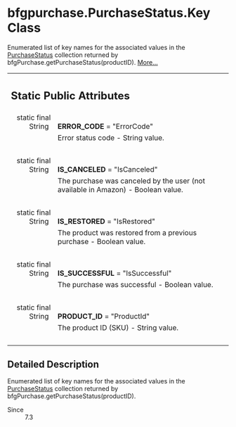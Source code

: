 # bfgpurchase.PurchaseStatus.Key Class 

<div class="contents">Enumerated list of key names for the associated values in the <a class="el" href="classcom_1_1bigfishgames_1_1bfglib_1_1bfgpurchase_1_1_purchase_status.html" title="The PurchaseStatus class provides detailed status information about the associated product.">PurchaseStatus</a> collection returned by bfgPurchase.getPurchaseStatus(productID).    <a href="classcom_1_1bigfishgames_1_1bfglib_1_1bfgpurchase_1_1_purchase_status_1_1_key.html#details">More...</a><table class="memberdecls"><tr class="heading"><td colspan="2"><h2 class="groupheader"><a id="pub-static-attribs" name="pub-static-attribs"></a> Static Public Attributes</h2></td></tr><tr class="memitem:aef1e600474425d3eb39043184b4da091"><td class="memItemLeft" align="right" valign="top"><a id="aef1e600474425d3eb39043184b4da091" name="aef1e600474425d3eb39043184b4da091"></a> static final String&#160;</td><td class="memItemRight" valign="bottom"><b>ERROR_CODE</b> = &quot;ErrorCode&quot;</td></tr><tr class="memdesc:aef1e600474425d3eb39043184b4da091"><td class="mdescLeft">&#160;</td><td class="mdescRight">Error status code - String value. <br /></td></tr><tr class="separator:aef1e600474425d3eb39043184b4da091"><td class="memSeparator" colspan="2">&#160;</td></tr><tr class="memitem:aed993a03f2eed61ae82ba18a737b78d2"><td class="memItemLeft" align="right" valign="top"><a id="aed993a03f2eed61ae82ba18a737b78d2" name="aed993a03f2eed61ae82ba18a737b78d2"></a> static final String&#160;</td><td class="memItemRight" valign="bottom"><b>IS_CANCELED</b> = &quot;IsCanceled&quot;</td></tr><tr class="memdesc:aed993a03f2eed61ae82ba18a737b78d2"><td class="mdescLeft">&#160;</td><td class="mdescRight">The purchase was canceled by the user (not available in Amazon) - Boolean value. <br /></td></tr><tr class="separator:aed993a03f2eed61ae82ba18a737b78d2"><td class="memSeparator" colspan="2">&#160;</td></tr><tr class="memitem:acf381b676b651724e72814d70b9bcdcf"><td class="memItemLeft" align="right" valign="top"><a id="acf381b676b651724e72814d70b9bcdcf" name="acf381b676b651724e72814d70b9bcdcf"></a> static final String&#160;</td><td class="memItemRight" valign="bottom"><b>IS_RESTORED</b> = &quot;IsRestored&quot;</td></tr><tr class="memdesc:acf381b676b651724e72814d70b9bcdcf"><td class="mdescLeft">&#160;</td><td class="mdescRight">The product was restored from a previous purchase - Boolean value. <br /></td></tr><tr class="separator:acf381b676b651724e72814d70b9bcdcf"><td class="memSeparator" colspan="2">&#160;</td></tr><tr class="memitem:a0daeb9f930cdf5f931b7ba468e47c0cd"><td class="memItemLeft" align="right" valign="top"><a id="a0daeb9f930cdf5f931b7ba468e47c0cd" name="a0daeb9f930cdf5f931b7ba468e47c0cd"></a> static final String&#160;</td><td class="memItemRight" valign="bottom"><b>IS_SUCCESSFUL</b> = &quot;IsSuccessful&quot;</td></tr><tr class="memdesc:a0daeb9f930cdf5f931b7ba468e47c0cd"><td class="mdescLeft">&#160;</td><td class="mdescRight">The purchase was successful - Boolean value. <br /></td></tr><tr class="separator:a0daeb9f930cdf5f931b7ba468e47c0cd"><td class="memSeparator" colspan="2">&#160;</td></tr><tr class="memitem:ae19acd7594634d0833175b8cae346956"><td class="memItemLeft" align="right" valign="top"><a id="ae19acd7594634d0833175b8cae346956" name="ae19acd7594634d0833175b8cae346956"></a> static final String&#160;</td><td class="memItemRight" valign="bottom"><b>PRODUCT_ID</b> = &quot;ProductId&quot;</td></tr><tr class="memdesc:ae19acd7594634d0833175b8cae346956"><td class="mdescLeft">&#160;</td><td class="mdescRight">The product ID (SKU) - String value. <br /></td></tr><tr class="separator:ae19acd7594634d0833175b8cae346956"><td class="memSeparator" colspan="2">&#160;</td></tr></table><a name="details" id="details"></a><h2 class="groupheader">Detailed Description</h2><div class="textblock">Enumerated list of key names for the associated values in the <a class="el" href="classcom_1_1bigfishgames_1_1bfglib_1_1bfgpurchase_1_1_purchase_status.html" title="The PurchaseStatus class provides detailed status information about the associated product.">PurchaseStatus</a> collection returned by bfgPurchase.getPurchaseStatus(productID). <dl class="section since"><dt>Since</dt><dd>7.3 </dd></dl></div></div> 
